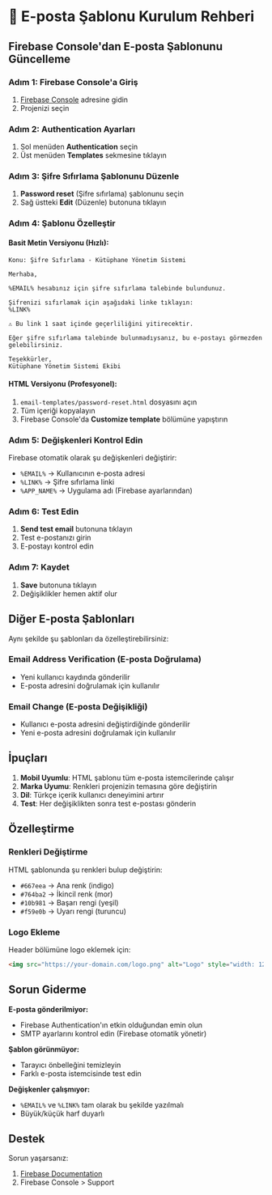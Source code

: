 # 📧 E-posta Şablonu Kurulum Rehberi

## Firebase Console'dan E-posta Şablonunu Güncelleme

### Adım 1: Firebase Console'a Giriş
1. [Firebase Console](https://console.firebase.google.com/) adresine gidin
2. Projenizi seçin

### Adım 2: Authentication Ayarları
1. Sol menüden **Authentication** seçin
2. Üst menüden **Templates** sekmesine tıklayın

### Adım 3: Şifre Sıfırlama Şablonunu Düzenle
1. **Password reset** (Şifre sıfırlama) şablonunu seçin
2. Sağ üstteki **Edit** (Düzenle) butonuna tıklayın

### Adım 4: Şablonu Özelleştir

#### Basit Metin Versiyonu (Hızlı):
```
Konu: Şifre Sıfırlama - Kütüphane Yönetim Sistemi

Merhaba,

%EMAIL% hesabınız için şifre sıfırlama talebinde bulundunuz.

Şifrenizi sıfırlamak için aşağıdaki linke tıklayın:
%LINK%

⚠️ Bu link 1 saat içinde geçerliliğini yitirecektir.

Eğer şifre sıfırlama talebinde bulunmadıysanız, bu e-postayı görmezden gelebilirsiniz.

Teşekkürler,
Kütüphane Yönetim Sistemi Ekibi
```

#### HTML Versiyonu (Profesyonel):
1. `email-templates/password-reset.html` dosyasını açın
2. Tüm içeriği kopyalayın
3. Firebase Console'da **Customize template** bölümüne yapıştırın

### Adım 5: Değişkenleri Kontrol Edin

Firebase otomatik olarak şu değişkenleri değiştirir:
- `%EMAIL%` → Kullanıcının e-posta adresi
- `%LINK%` → Şifre sıfırlama linki
- `%APP_NAME%` → Uygulama adı (Firebase ayarlarından)

### Adım 6: Test Edin
1. **Send test email** butonuna tıklayın
2. Test e-postanızı girin
3. E-postayı kontrol edin

### Adım 7: Kaydet
1. **Save** butonuna tıklayın
2. Değişiklikler hemen aktif olur

## Diğer E-posta Şablonları

Aynı şekilde şu şablonları da özelleştirebilirsiniz:

### Email Address Verification (E-posta Doğrulama)
- Yeni kullanıcı kaydında gönderilir
- E-posta adresini doğrulamak için kullanılır

### Email Change (E-posta Değişikliği)
- Kullanıcı e-posta adresini değiştirdiğinde gönderilir
- Yeni e-posta adresini doğrulamak için kullanılır

## İpuçları

1. **Mobil Uyumlu**: HTML şablonu tüm e-posta istemcilerinde çalışır
2. **Marka Uyumu**: Renkleri projenizin temasına göre değiştirin
3. **Dil**: Türkçe içerik kullanıcı deneyimini artırır
4. **Test**: Her değişiklikten sonra test e-postası gönderin

## Özelleştirme

### Renkleri Değiştirme
HTML şablonunda şu renkleri bulup değiştirin:
- `#667eea` → Ana renk (indigo)
- `#764ba2` → İkincil renk (mor)
- `#10b981` → Başarı rengi (yeşil)
- `#f59e0b` → Uyarı rengi (turuncu)

### Logo Ekleme
Header bölümüne logo eklemek için:
```html
<img src="https://your-domain.com/logo.png" alt="Logo" style="width: 120px; margin-bottom: 20px;">
```

## Sorun Giderme

**E-posta gönderilmiyor:**
- Firebase Authentication'ın etkin olduğundan emin olun
- SMTP ayarlarını kontrol edin (Firebase otomatik yönetir)

**Şablon görünmüyor:**
- Tarayıcı önbelleğini temizleyin
- Farklı e-posta istemcisinde test edin

**Değişkenler çalışmıyor:**
- `%EMAIL%` ve `%LINK%` tam olarak bu şekilde yazılmalı
- Büyük/küçük harf duyarlı

## Destek

Sorun yaşarsanız:
1. [Firebase Documentation](https://firebase.google.com/docs/auth/custom-email-handler)
2. Firebase Console > Support
